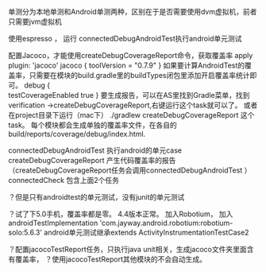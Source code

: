 单测分为本地单测和Android单测两种，区别在于是否需要使用dvm虚拟机，前者只需要jvm虚拟机

使用espresso ，
运行 connectedDebugAndroidTest执行android单元测试


配置Jacoco，才能使用createDebugCoverageReport命令，获取覆盖率
apply plugin: 'jacoco'
jacoco {
    toolVersion = "0.7.9"
}
如果要计算AndroidTest的覆盖率，只需要在模块的build.gradle里的buildTypes闭包里添加开启覆盖率统计即可。
debug {    
    testCoverageEnabled true
}
要生成报告，可以在AS里找到Gradle菜单，找到verification ->createDebugCoverageReport,右键运行这个task就可以了。
或者在project目录下运行（mac下）
./gradlew createDebugCoverageReport
这个task。
 每个模块都会生成单独的覆盖率文件，在各自的
build/reports/coverage/debug/index.html.
 
connectedDebugAndroidTest 执行android的单元case 
createDebugCoverageReport 产生代码覆盖率的报告 （createDebugCoverageReport任务会调用connectedDebugAndroidTest ）
connectedCheck 包含上面2个任务 


？但是只有androidtest的单元测试，没有junit的单元测试

？试了下5.0手机，覆盖率都是零。 4.4版本正常。 
加入Robotium，
加入androidTestImplementation 'com.jayway.android.robotium:robotium-solo:5.6.3'
android单元测试继承extends ActivityInstrumentationTestCase2 


？配置jacocoTestReport任务，只执行java unit相关，生成jacoco文件夹里面含有覆盖率，
？使用jacocoTestReport其他模块的不会自动生成。



